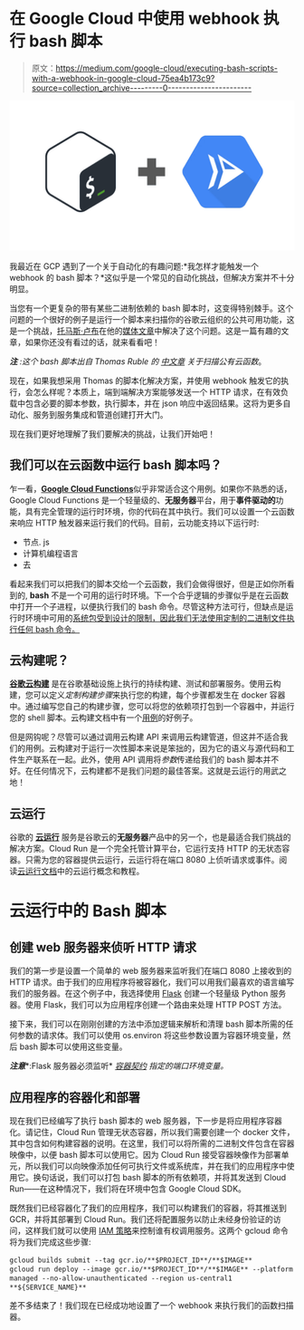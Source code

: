 # 在 Google Cloud 中使用 webhook 执行 bash 脚本

> 原文：<https://medium.com/google-cloud/executing-bash-scripts-with-a-webhook-in-google-cloud-75ea4b173c9?source=collection_archive---------0----------------------->

![](img/3c19f92a4040ff783cd953e9f432ca95.png)

我最近在 GCP 遇到了一个关于自动化的有趣问题:*我怎样才能触发一个 webhook 的 bash 脚本？*这似乎是一个常见的自动化挑战，但解决方案并不十分明显。

当您有一个更复杂的带有某些二进制依赖的 bash 脚本时，这变得特别棘手。这个问题的一个很好的例子是运行一个脚本来扫描你的谷歌云组织的公共可用功能，这是一个挑战，[托马斯·卢布](http://www.medium.com/@truble)在他的[媒体文章](/@truble/scan-your-google-cloud-projects-for-open-cloud-functions-531a57304ade)中解决了这个问题。这是一篇有趣的文章，如果你还没有看过的话，就来看看吧！

***注*** *:这个 bash 脚本出自 Thomas Ruble 的* [*中文章*](/@truble/scan-your-google-cloud-projects-for-open-cloud-functions-531a57304ade) *关于扫描公有云函数*。

现在，如果我想采用 Thomas 的脚本化解决方案，并使用 webhook 触发它的执行，会怎么样呢？本质上，端到端解决方案能够发送一个 HTTP 请求，在有效负载中包含必要的脚本参数，执行脚本，并在 json 响应中返回结果。这将为更多自动化、服务到服务集成和管道创建打开大门。

现在我们更好地理解了我们要解决的挑战，让我们开始吧！

## 我们可以在云函数中运行 bash 脚本吗？

乍一看，[**Google Cloud Functions**](https://cloud.google.com/functions)似乎非常适合这个用例。如果你不熟悉的话，Google Cloud Functions 是一个轻量级的、**无服务器**平台，用于**事件驱动的**功能，具有完全管理的运行时环境，你的代码在其中执行。我们可以设置一个云函数来响应 HTTP 触发器来运行我们的代码。目前，云功能支持以下运行时:

*   节点. js
*   计算机编程语言
*   去

看起来我们可以把我们的脚本交给一个云函数，我们会做得很好，但是正如你所看到的, **bash** 不是一个可用的运行时环境。下一个合乎逻辑的步骤似乎是在云函数中打开一个子进程，以便执行我们的 bash 命令。尽管这种方法可行，但缺点是运行时环境中可用的[系统包受到设计的限制，因此我们无法使用定制的二进制文件执行任何 bash 命令。](https://cloud.google.com/functions/docs/reference/python-system-packages)

## 云构建呢？

[**谷歌云构建**](https://cloud.google.com/cloud-build) 是在谷歌基础设施上执行的持续构建、测试和部署服务。使用云构建，您可以定义*定制构建步骤*来执行您的构建，每个步骤都发生在 docker 容器中。通过编写您自己的构建步骤，您可以将您的依赖项打包到一个容器中，并运行您的 shell 脚本。云构建文档中有一个[用例](https://cloud.google.com/cloud-build/docs/create-custom-build-steps#example_executing_a_shell_script_from_your_source)的好例子。

但是网钩呢？尽管可以通过调用云构建 API 来调用云构建管道，但这并不适合我们的用例。云构建对于运行一次性脚本来说是笨拙的，因为它的语义与源代码和工件生产联系在一起。此外，使用 API 调用将*参数*传递给我们的 bash 脚本并不好。在任何情况下，云构建都不是我们问题的最佳答案。这就是云运行的用武之地！

## 云运行

谷歌的 [**云运行**](https://cloud.google.com/run) 服务是谷歌云的**无服务器**产品中的另一个，也是最适合我们挑战的解决方案。Cloud Run 是一个完全托管计算平台，它运行支持 HTTP 的无状态容器。只需为您的容器提供云运行，云运行将在端口 8080 上侦听请求或事件。阅读[云运行文档](https://cloud.google.com/run/docs)中的云运行概念和教程。

# 云运行中的 Bash 脚本

## 创建 web 服务器来侦听 HTTP 请求

我们的第一步是设置一个简单的 web 服务器来监听我们在端口 8080 上接收到的 HTTP 请求。由于我们的应用程序将被容器化，我们可以用我们最喜欢的语言编写我们的服务器。在这个例子中，我选择使用 [Flask](https://flask.palletsprojects.com/en/1.1.x/) 创建一个轻量级 Python 服务器。使用 Flask，我们可以为应用程序创建一个路由来处理 HTTP POST 方法。

接下来，我们可以在刚刚创建的方法中添加逻辑来解析和清理 bash 脚本所需的任何参数的请求体。我们可以使用 os.environ 将这些参数设置为容器环境变量，然后 bash 脚本可以使用这些变量。

***注意****:Flask 服务器必须监听* [*容器契约*](https://cloud.google.com/run/docs/reference/container-contract) *指定的端口环境变量。*

## 应用程序的容器化和部署

现在我们已经编写了执行 bash 脚本的 web 服务器，下一步是将应用程序容器化。请记住，Cloud Run 管理无状态容器，所以我们需要创建一个 docker 文件，其中包含如何构建容器的说明。在这里，我们可以将所需的二进制文件包含在容器映像中，以便 bash 脚本可以使用它。因为 Cloud Run 接受容器映像作为部署单元，所以我们可以向映像添加任何可执行文件或系统库，并在我们的应用程序中使用它。换句话说，我们可以打包 bash 脚本的所有依赖项，并将其发送到 Cloud Run——在这种情况下，我们将在环境中包含 Google Cloud SDK。

既然我们已经容器化了我们的应用程序，我们可以构建我们的容器，将其推送到 GCR，并将其部署到 Cloud Run。我们还将配置服务以防止未经身份验证的访问，这样我们就可以使用 [IAM 策略](https://cloud.google.com/run/docs/securing/managing-access)来控制谁有权调用服务。这两个 gcloud 命令将为我们完成这些步骤:

```
gcloud builds submit --tag gcr.io/**$PROJECT_ID**/**$IMAGE**
gcloud run deploy --image gcr.io/**$PROJECT_ID**/**$IMAGE** --platform managed --no-allow-unauthenticated --region us-central1 **${SERVICE_NAME}**
```

差不多结束了！我们现在已经成功地设置了一个 webhook 来执行我们的函数扫描器。